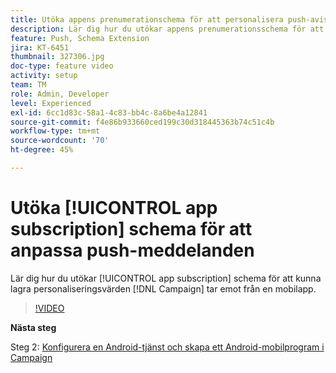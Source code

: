 ```yaml
---
title: Utöka appens prenumerationschema för att personalisera push-aviseringar
description: Lär dig hur du utökar appens prenumerationsschema för att kunna lagra personaliseringsvärden som Campaign tar emot från en mobilapp.
feature: Push, Schema Extension
jira: KT-6451
thumbnail: 327306.jpg
doc-type: feature video
activity: setup
team: TM
role: Admin, Developer
level: Experienced
exl-id: 6cc1d83c-58a1-4c83-bb4c-8a6be4a12841
source-git-commit: f4e86b933660ced199c30d318445363b74c51c4b
workflow-type: tm+mt
source-wordcount: '70'
ht-degree: 45%

---
```


# Utöka [!UICONTROL app subscription] schema för att anpassa push-meddelanden

Lär dig hur du utökar [!UICONTROL app subscription] schema för att kunna lagra personaliseringsvärden [!DNL Campaign] tar emot från en mobilapp.

>[!VIDEO](https://video.tv.adobe.com/v/327306?quality=12&learn=on)

**Nästa steg**

Steg 2: [Konfigurera en Android-tjänst och skapa ett Android-mobilprogram i Campaign](/help/tutorial-getting-started-with-push-notifications-for-android/configuring-an-android-service-in-campaign.md)
